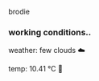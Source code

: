 brodie

<!--weather_start-->
### working conditions..

weather: few clouds ☁️

temp: 10.41 °C 👕

<!--weather_end-->
